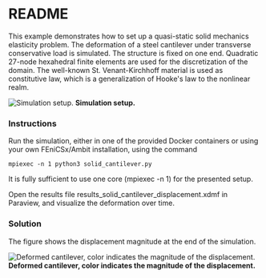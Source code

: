 # README #

This example demonstrates how to set up a quasi-static solid mechanics elasticity problem. The deformation of a steel cantilever under transverse conservative load is simulated. The structure 
is fixed on one end. Quadratic 27-node hexahedral finite elements are used for the discretization of the domain.
The well-known St. Venant-Kirchhoff material is used as constitutive law, which is a generalization of Hooke's law to the nonlinear realm.

![Simulation setup.](https://github.com/marchirschvogel/ambit/assets/52761273/55463473-93e6-4dd5-82e6-7fce65c3d0a5)
**Simulation setup.**

### Instructions ###

Run the simulation, either in one of the provided Docker containers or using your own FEniCSx/Ambit installation, using the command
```
mpiexec -n 1 python3 solid_cantilever.py
```
It is fully sufficient to use one core (mpiexec -n 1) for the presented setup.

Open the results file results_solid_cantilever_displacement.xdmf in Paraview, and visualize the deformation over time.

### Solution

The figure shows the displacement magnitude at the end of the simulation.

![Deformed cantilever, color indicates the magnitude of the displacement.](https://github.com/marchirschvogel/ambit/assets/52761273/32235966-603b-4f79-ac98-a8f898bd6d78)
**Deformed cantilever, color indicates the magnitude of the displacement.**
